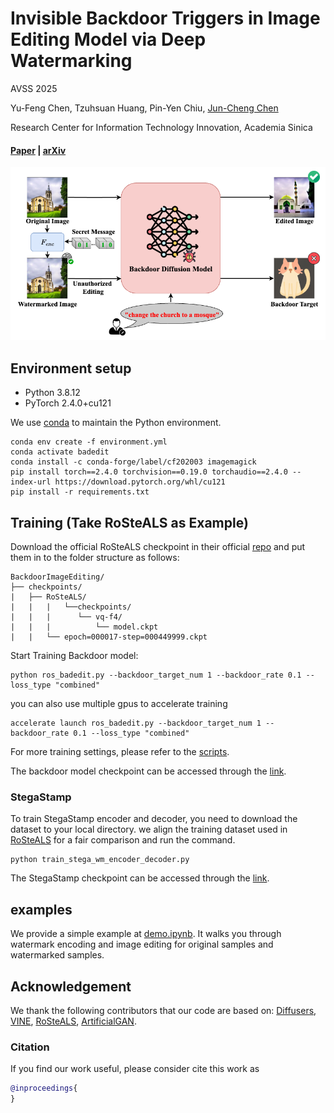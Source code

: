# Invisible Backdoor Triggers in Image Editing Model via Deep Watermarking

AVSS 2025

Yu-Feng Chen,
Tzuhsuan Huang,
Pin-Yen Chiu,
[Jun-Cheng Chen](https://www.citi.sinica.edu.tw/pages/pullpull/)

Research Center for Information Technology Innovation, Academia Sinica

####  [Paper]() | [arXiv]() 

![teaser](assets/teaser.png)

## Environment setup

- Python 3.8.12
- PyTorch 2.4.0+cu121


We use [conda](https://docs.conda.io/projects/miniconda/en/latest/)
to maintain the Python environment.


```
conda env create -f environment.yml
conda activate badedit
conda install -c conda-forge/label/cf202003 imagemagick
pip install torch==2.4.0 torchvision==0.19.0 torchaudio==2.4.0 --index-url https://download.pytorch.org/whl/cu121
pip install -r requirements.txt
```

## Training (Take RoSteALS as Example)

Download the official RoSteALS checkpoint in their official [repo](https://github.com/TuBui/RoSteALS) and put them in to the folder structure as follows:

```
BackdoorImageEditing/
├── checkpoints/
|   ├── RoSteALS/
|   |   |   └──checkpoints/
|   |   |      └── vq-f4/
|   |   |          └── model.ckpt
|   |   └── epoch=000017-step=000449999.ckpt
```


Start Training Backdoor model:
```
python ros_badedit.py --backdoor_target_num 1 --backdoor_rate 0.1 --loss_type "combined"
```

you can also use multiple gpus to accelerate training  

```
accelerate launch ros_badedit.py --backdoor_target_num 1 --backdoor_rate 0.1 --loss_type "combined"
```

For more training settings, please refer to the [scripts](scripts/exp.sh).


The backdoor model checkpoint can be accessed through the [link](https://drive.google.com/drive/folders/1C2Ad7x232H8spw6V11TOrWsrVtfzdN_x?usp=sharing).



### StegaStamp
To train StegaStamp encoder and decoder, you need to download the dataset to your local directory. we align the training dataset used in [RoSteALS](https://github.com/TuBui/RoSteALS) for a fair comparison and run the command.
```
python train_stega_wm_encoder_decoder.py
```
The StegaStamp checkpoint can be accessed through the [link](https://drive.google.com/drive/folders/1s0_30UMl55C55tvNLCxYLJ_XGaMmu9yq?usp=sharing).





## examples
We provide a simple example at [demo.ipynb](demo.ipynb). It walks you through watermark encoding and image editing for original samples and watermarked samples.




## Acknowledgement
We thank the following contributors that our code are based on: [Diffusers](https://github.com/huggingface/diffusers), [VINE](https://github.com/Shilin-LU/VINE/tree/main), [RoSteALS](https://github.com/TuBui/RoSteALS), [ArtificialGAN](https://github.com/ningyu1991/ArtificialGANFingerprints/tree/main).



### Citation
If you find our work useful, please consider cite this work as
```bibtex
@inproceedings{
}
```
